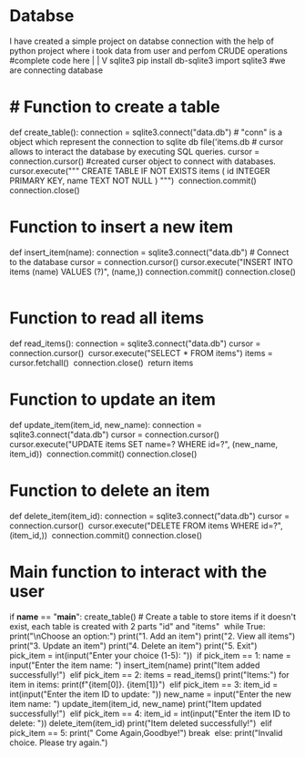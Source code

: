 # Databse
I have created a simple project on  databse connection with the help of python project where i took data from user and perfom CRUDE operations
#complete code here 
|
|
V
sqlite3
pip install db-sqlite3
import sqlite3
#we are  connecting database
​
# # Function to create a table
def create_table():
    connection = sqlite3.connect("data.db")  # "conn" is a object which represent the connection to sqlite db file('items.db  # cursor allows to interact the database by executing SQL queries.
    cursor = connection.cursor()  #created curser object to connect with databases.
​
    cursor.execute("""
        CREATE TABLE IF NOT EXISTS items (
            id INTEGER PRIMARY KEY,
            name TEXT NOT NULL
        )
    """)
​
    connection.commit()
    connection.close()
​
# Function to insert a new item
def insert_item(name):
    connection = sqlite3.connect("data.db") # Connect to the database
    cursor = connection.cursor()
​
    cursor.execute("INSERT INTO items (name) VALUES (?)", (name,))
​
    connection.commit()
    connection.close()
​
# Function to read all items
def read_items():
    connection = sqlite3.connect("data.db")
    cursor = connection.cursor()
​
    cursor.execute("SELECT * FROM items")
    items = cursor.fetchall()
​
    connection.close()
​
    return items
​
# Function to update an item
def update_item(item_id, new_name):
    connection = sqlite3.connect("data.db")
    cursor = connection.cursor()
​
    cursor.execute("UPDATE items SET name=? WHERE id=?", (new_name, item_id))
​
    connection.commit()
    connection.close()
​
# Function to delete an item
def delete_item(item_id):
    connection = sqlite3.connect("data.db")
    cursor = connection.cursor()
​
    cursor.execute("DELETE FROM items WHERE id=?", (item_id,))
​
    connection.commit()
    connection.close()
​
# Main function to interact with the user
if __name__ == "__main__":
    create_table() # Create a table to store items if it doesn't exist, each table is created with 2 parts "id" and "items"
​
    while True:
        print("\nChoose an option:")
        print("1. Add an item")
        print("2. View all items")
        print("3. Update an item")
        print("4. Delete an item")
        print("5. Exit")
​
        pick_item = int(input("Enter your choice (1-5): "))
​
        if pick_item == 1:
            name = input("Enter the item name: ")
            insert_item(name)
            print("Item added successfully!")
​
        elif pick_item == 2:
            items = read_items()
            print("Items:")
            for item in items:
                print(f"{item[0]}. {item[1]}")
​
        elif pick_item == 3:
            item_id = int(input("Enter the item ID to update: "))
            new_name = input("Enter the new item name: ")
            update_item(item_id, new_name)
            print("Item updated successfully!")
​
        elif pick_item == 4:
            item_id = int(input("Enter the item ID to delete: "))
            delete_item(item_id)
            print("Item deleted successfully!")
​
        elif pick_item == 5:
            print(" Come Again,Goodbye!")
            break
​
        else:
            print("Invalid choice. Please try again.")
​
